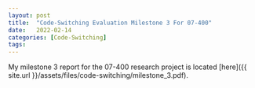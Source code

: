 ```yaml
---
layout: post
title:  "Code-Switching Evaluation Milestone 3 For 07-400"
date:   2022-02-14
categories: [Code-Switching]
tags: 
---
```


My milestone 3 report for the 07-400 research project is located 
[here]({{ site.url }}/assets/files/code-switching/milestone_3.pdf).
